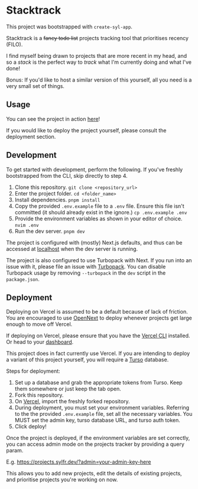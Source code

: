 # Stacktrack

This project was bootstrapped with `create-syl-app`.

Stacktrack is a ~~fancy todo list~~ projects tracking tool that prioritises recency (FILO).

I find myself being drawn to projects that are more recent in my head, and so a *stack* is the perfect way to *track* what I'm currently doing and what I've done!

Bonus: If you'd like to host a similar version of this yourself, all you need is a very small set of things.

## Usage

You can see the project in action [here](https://projects.sylfr.dev/)!

If you would like to deploy the project yourself, please consult the deployment section.


## Development

To get started with development, perform the following. If you've freshly bootstrapped from the CLI, skip directly to step 4.

1. Clone this repository. `git clone <repository_url>`
2. Enter the project folder. `cd <folder_name>`
3. Install dependencies. `pnpm install`
4. Copy the provided `.env.example` file to a `.env` file. Ensure this file isn't committed (it should already exist in the ignore.) `cp .env.example .env`
5. Provide the environment variables as shown in your editor of choice. `nvim .env`
6. Run the dev server. `pnpm dev`

The project is configured with (mostly) Next.js defaults, and thus can be accessed at [localhost](http://localhost:3000) when the dev server is running.

The project is also configured to use Turbopack with Next. If you run into an issue with it, please file an issue with [Turbopack](https://github.com/vercel/turborepo). You can disable Turbopack usage by removing `--turbopack` in the `dev` script in the `package.json`.

## Deployment

Deploying on Vercel is assumed to be a default because of lack of friction. You are encouraged to use [OpenNext](https://opennext.js.org/) to deploy whenever projects get large enough to move off Vercel.

If deploying on Vercel, please ensure that you have the [Vercel CLI](https://vercel.com/docs/cli) installed. Or head to your [dashboard](https://vercel.com/).

This project does in fact currently use Vercel. If you are intending to deploy a variant of this project yourself, you will require a [Turso](https://turso.tech/) database.

Steps for deployment:

1. Set up a database and grab the appropriate tokens from Turso. Keep them somewhere or just keep the tab open.
2. Fork this repository.
3. On [Vercel](https://vercel.com/), import the freshly forked repository.
4. During deployment, you must set your environment variables. Referring to the the provided `.env.example` file, set all the necessary variables. You MUST set the admin key, turso database URL, and turso auth token.
5. Click deploy!

Once the project is deployed, if the environment variables are set correctly, you can access admin mode on the projects tracker by providing a query param.

E.g. https://projects.sylfr.dev/?admin=your-admin-key-here

This allows you to add new projects, edit the details of existing projects, and prioritise projects you're working on now.